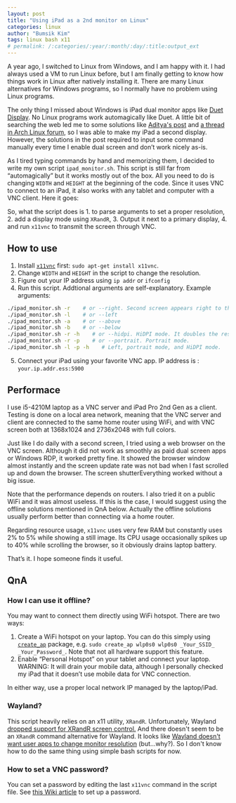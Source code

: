 ```yaml
---
layout: post
title: "Using iPad as a 2nd monitor on Linux"
categories: linux
author: "Bumsik Kim"
tags: linux bash x11
# permalink: /:categories/:year/:month/:day/:title:output_ext
---
```


A year ago, I switched to Linux from Windows, and I am happy with it. I had always used a VM to run Linux before, but I am finally getting to know how things work in Linux after natively installing it. There are many Linux alternatives for Windows programs, so I normally have no problem using Linux programs.

The only thing I missed about Windows is iPad dual monitor apps like [Duet Display][Duet]. No Linux programs work automagically like Duet. A little bit of searching the web led me to some solutions like [Aditya's post][ref-aditya] and [a thread in Arch Linux forum][ref-arch], so I was able to make my iPad a second display. However, the solutions in the post required to input some command manually every time I enable dual screen and don’t work nicely as-is.

As I tired typing commands by hand and memorizing them, I decided to write my own script `ipad_monitor.sh`. This script is still far from “automagically” but it works mostly out of the box. All you need to do is changing `WIDTH` and `HEIGHT` at the beginning of the code. Since it uses VNC to connect to an iPad, it also works with any tablet and computer with a VNC client. Here it goes:

[Duet]: https://www.duetdisplay.com/
[ref-aditya]: http://www.adityavaidya.com/2015/03/ipad-as-2nd-monitor-now-on-linux.html
[ref-arch]: https://bbs.archlinux.org/viewtopic.php?id=191555

<script src="http://gist.github.com/kbumsik/e9717525fec7b6e98524765958044146.js"></script>

So, what the script does is 1. to parse arguments to set a proper resolution, 2. add a display mode using `XRandR`, 3. Output it next to a primary display, 4. and run `x11vnc` to transmit the screen through VNC.

## How to use

1. Install [`x11vnc`](https://github.com/LibVNC/x11vnc) first: `sudo apt-get install x11vnc`.
2. Change `WIDTH` and `HEIGHT` in the script to change the resolution.
3. Figure out your IP address using `ip addr` or `ifconfig`
4. Run this script. Addtional arguments are self-explanatory. Example arguments:
```bash
./ipad_monitor.sh -r    # or --right. Second screen appears right to the primary monitor.
./ipad_monitor.sh -l    # or --left
./ipad_monitor.sh -a    # or --above
./ipad_monitor.sh -b    # or --below
./ipad_monitor.sh -r -h    # or --hidpi. HiDPI mode. It doubles the resolution.
./ipad_monitor.sh -r -p    # or --portrait. Portrait mode.
./ipad_monitor.sh -l -p -h    # Left, portrait mode, and HiDPI mode.
```
5. Connect your iPad using your favorite VNC app. IP address is : `your.ip.addr.ess:5900`

## Performace

I use i5-4210M laptop as a VNC server and iPad Pro 2nd Gen as a client. Testing is done on a local area network, meaning that the VNC server and client are connected to the same home router using WiFi, and with VNC screen both at 1368x1024 and 2736x2048 with full colors.

Just like I do daily with a second screen, I tried using a web browser on the VNC screen. Although it did not work as smoothly as paid dual screen apps or Windows RDP, it worked pretty fine. It showed the browser window almost instantly and the screen update rate was not bad when I fast scrolled up and down the browser. The screen shutterEverything worked without a big issue.

Note that the performance depends on routers. I also tried it on a public WiFi and it was almost useless. If this is the case, I would suggest using the offline solutions mentioned in QnA below. Actually the offline solutions usually perform better than connecting via a home router.

Regarding resource usage, `x11vnc` uses very few RAM but constantly uses 2% to 5% while showing a still image. Its CPU usage occasionally spikes up to 40% while scrolling the browser, so it obviously drains laptop battery.

That’s it. I hope someone finds it useful.

## QnA

### How I can use it offline?

You may want to connect them directly using WiFi hotspot. There are two ways:

1. Create a WiFi hotspot on your laptop. You can do this simply using [`create_ap`][create-ap] package, e.g. `sudo create_ap wlp0s0 wlp0s0 _Your_SSID_ _Your_Password_`. Note that not all hardware support this feature.
2. Enable “Personal Hotspot” on your tablet and connect your laptop. WARNING: It will drain your mobile data, although I personally checked my iPad that it doesn’t use mobile data for VNC connection.

In either way, use a proper local network IP managed by the laptop/iPad.

[create-ap]: https://github.com/oblique/create_ap

### Wayland?

This script heavily relies on an x11 utility, `XRandR`. Unfortunately, Wayland [dropped support for XRandR screen control.][xrandr_dropped] And there doesn't seem to be an `XRandR` command alternative for Wayland. It looks like [Wayland doesn't want user apps to change monitor resolution][wayland_monitor] (but...why?). So I don't know how to do the same thing using simple bash scripts for now.

[xrandr_dropped]: https://fedoraproject.org/wiki/Wayland_features#XRandR_control_of_Wayland_outputs
[wayland_monitor]: https://fedoraproject.org/wiki/How_to_debug_Wayland_problems#Games_and_other_apps_can.27t_change_monitor_resolution

### How to set a VNC password?

You can set a password by editing the last `x11vnc` command in the script file. See [this Wiki article][x11vnc-password] to set up a password.

[x11vnc-password]: https://wiki.archlinux.org/index.php/x11vnc#Setting_a_password
